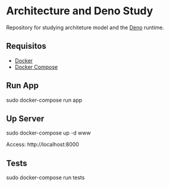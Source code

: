 # Architecture and Deno Study

Repository for studying architeture model and the [Deno](https://deno.land/) runtime.

## Requisitos
- [Docker](https://docs.docker.com/install/)
- [Docker Compose](https://docs.docker.com/compose/install/)

## Run App
sudo docker-compose run app

## Up Server
sudo docker-compose up -d www

Access: http://localhost:8000

## Tests
sudo docker-compose run tests